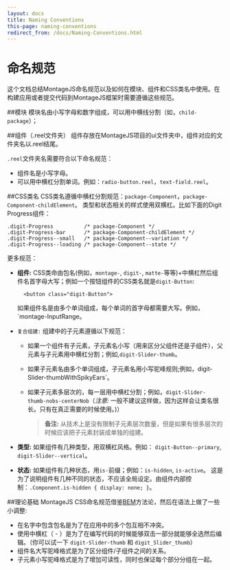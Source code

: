 ```yaml
---
layout: docs
title: Naming Conventions
this-page: naming-conventions
redirect_from: /docs/Naming-Conventions.html
---
```


命名规范
=======
这个文档总结MontageJS命名规范以及如何在模块、组件和CSS类名中使用。在构建应用或者提交代码到MontageJS框架时需要遵循这些规范。

##模块
模块名由小写字母和数字组成，可以用中横线分割（如，`child-package`）；

##组件（.reel文件夹）
组件存放在MontageJS项目的ui文件夹中，组件对应的文件夹名以.reel结尾。

`.reel`文件夹名需要符合以下命名规范：

* 组件名是小写字母。
* 可以用中横杠分割单词。例如：`radio-button.reel`，`text-field.reel`。

##CSS类名
CSS类名遵循中横杠分割规范：`package-Component`，`package-Component-childElement`。 类型和状态相关的样式使用双横杠。比如下面的Digit Progress组件：

	.digit-Progress          /* package-Component */
	.digit-Progress-bar      /* package-Component-childElement */
	.digit-Progress--small   /* package-Component--variation */
	.digit-Progress--loading /* package-Component--state */
	
更多规范：

* __组件:__ CSS类命由包名(例如，`montage-`, `digit-`, `matte-`等等)+中横杠然后组件名首字母大写；例如一个按钮组件的CSS类名就是`digit-Button`:

		<button class="digit-Button">
		
	如果组件名是由多个单词组成，每个单词的首字母都需要大写。例如，`montage-InputRange。
* `复合组建:` 组建中的子元素遵循以下规范：
	* 如果一个组件有子元素，子元素名小写（用来区分父组件还是子组件），父元素与子元素用中横杠分割；例如,`digit-Slider-thumb`。
	* 如果子元素名由多个单词组成，子元素名用小写驼峰规则;例如，digit-Slider-thumbWithSpikyEars`。
	* 如果子元素多层次的，每一层用中横杠分割；例如，`digit-Slider-thumb-nobs-centerNob`（_注意:_ 一般不建议这样做，因为这样会让类名很长。只有在真正需要的时候使用。)）
	
		>__备注:__ 从技术上是没有限制子元素层次数量，但是如果有很多层次的时候应该把子元素封装成单独的组建。
		
* __类型:__ 如果组件有几种类型，用双横杠风格。例如： `digit-Button--primary`, `digit-Slider--vertical`。
* __状态:__ 如果组件有几种状态，用`is-`前缀；例如：`is-hidden`, `is-active`。 这是为了说明组件有几种不同的状态，不应该全局设定。由组件内部控制：`.Component.is-hidden { display: none; }`。

##理论基础
MontageJS CSS命名规范借鉴[BEM](http://bem.info/method/)方法论，然后在语法上做了一些小调整:

* 在名字中包含包名是为了在应用中的多个包互相不冲突。
* 使用中横杠（ - ）是为了在编写代码的时候能够双击一部分就能够全选然后编辑。（你可以试一下 `digit-Slider-thumb` 和 `digit_Slider_thumb`）
* 组件名大写驼峰格式是为了区分组件/子组件之间的关系。
* 子元素小写驼峰格式是为了增加可读性，同时也保证每个部分分组在一起。